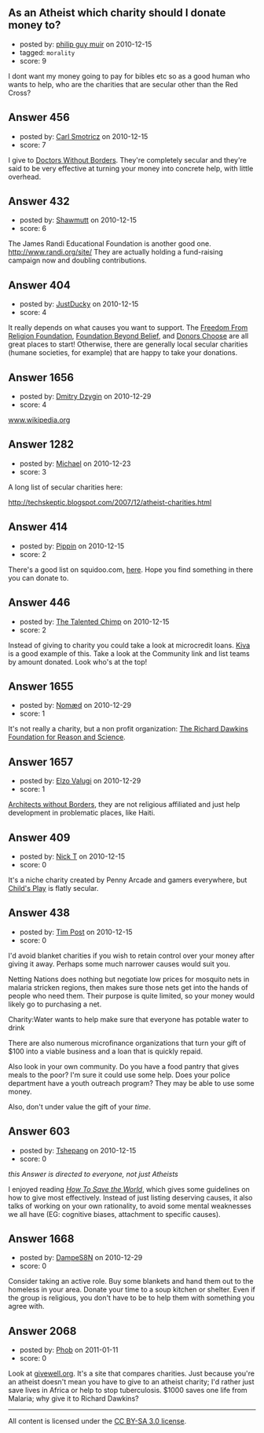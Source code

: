 ## As an Atheist which charity should I donate money to?

- posted by: [philip guy muir](https://stackexchange.com/users/-1/182-philip-guy-muir) on 2010-12-15
- tagged: `morality`
- score: 9

I dont want my money going to pay for bibles etc so as a good human who wants to help, who are the charities that are secular other than the Red Cross?


## Answer 456

- posted by: [Carl Smotricz](https://stackexchange.com/users/-1/228-carl-smotricz) on 2010-12-15
- score: 7

I give to [Doctors Without Borders](http://www.doctorswithoutborders.org/). They're completely secular and they're said to be very effective at turning your money into concrete help, with little overhead.


## Answer 432

- posted by: [Shawmutt](https://stackexchange.com/users/-1/188-shawmutt) on 2010-12-15
- score: 6

The James Randi Educational Foundation is another good one. http://www.randi.org/site/ They are actually holding a fund-raising campaign now and doubling contributions.


## Answer 404

- posted by: [JustDucky](https://stackexchange.com/users/-1/201-justducky) on 2010-12-15
- score: 4

<p>It really depends on what causes you want to support. The <a href="http://ffrf.org/" rel="nofollow">Freedom From Religion Foundation</a>, <a href="http://foundationbeyondbelief.org/" rel="nofollow">Foundation Beyond Belief</a>, and <a href="http://www.donorschoose.org/" rel="nofollow">Donors Choose</a> are all great places to start! Otherwise, there are generally local secular charities (humane societies, for example) that are happy to take your donations. </p>



## Answer 1656

- posted by: [Dmitry Dzygin](https://stackexchange.com/users/-1/119-dmitry-dzygin) on 2010-12-29
- score: 4

<p><a href="http://www.wikipedia.org" rel="nofollow">www.wikipedia.org</a></p>



## Answer 1282

- posted by: [Michael](https://stackexchange.com/users/-1/377-michael) on 2010-12-23
- score: 3

A long list of secular charities here:

http://techskeptic.blogspot.com/2007/12/atheist-charities.html


## Answer 414

- posted by: [Pippin](https://stackexchange.com/users/-1/50-pippin) on 2010-12-15
- score: 2

<p>There's a good list on squidoo.com, <a href="http://www.squidoo.com/Atheist-Charities" rel="nofollow">here</a>.  Hope you find something in there you can donate to.</p>



## Answer 446

- posted by: [The Talented Chimp](https://stackexchange.com/users/-1/210-the-talented-chimp) on 2010-12-15
- score: 2

<p>Instead of giving to charity you could take a look at microcredit loans. <a href="http://www.kiva.org/" rel="nofollow">Kiva</a> is a good example of this. Take a look at the Community link and list teams by amount donated. Look who's at the top! </p>



## Answer 1655

- posted by: [Nomæd](https://stackexchange.com/users/-1/27-nom-d) on 2010-12-29
- score: 1

It's not really a charity, but a non profit organization: [The Richard Dawkins Foundation for Reason and Science](http://richarddawkins.net/pages/mission).


## Answer 1657

- posted by: [Elzo Valugi](https://stackexchange.com/users/-1/132-elzo-valugi) on 2010-12-29
- score: 1

<p><a href="http://new.asfint.org/" rel="nofollow">Architects without Borders</a>, they are not religious affiliated and just help development in problematic places, like Haiti.</p>



## Answer 409

- posted by: [Nick T](https://stackexchange.com/users/-1/11-nick-t) on 2010-12-15
- score: 0

<p>It's a niche charity created by Penny Arcade and gamers everywhere, but <a href="http://www.childsplaycharity.org/" rel="nofollow">Child's Play</a> is flatly secular.</p>



## Answer 438

- posted by: [Tim Post](https://stackexchange.com/users/-1/208-tim-post) on 2010-12-15
- score: 0

I'd avoid blanket charities if you wish to retain control over your money after giving it away. Perhaps some much narrower causes would suit you.

Netting Nations does nothing but negotiate low prices for mosquito nets in malaria stricken regions, then makes sure those nets get into the hands of people who need them. Their purpose is quite limited, so your money would likely go to purchasing a net.

Charity:Water wants to help make sure that everyone has potable water to drink

There are also numerous microfinance organizations that turn your gift of $100 into a viable business and a loan that is quickly repaid.

Also look in your own community. Do you have a food pantry that gives meals to the poor? I'm sure it could use some help. Does your police department have a youth outreach program? They may be able to use some money.

Also, don't under value the gift of your _time_. 


## Answer 603

- posted by: [Tshepang](https://stackexchange.com/users/-1/141-tshepang) on 2010-12-15
- score: 0

<p><em>this Answer is directed to everyone, not just Atheists</em></p>

<p>I enjoyed reading <a href="http://lesswrong.com/lw/373/how_to_save_the_world/" rel="nofollow"><em>How To Save the World</em></a>, which gives some guidelines on how to give most effectively. Instead of just listing deserving causes, it also talks of working on your own rationality, to avoid some mental weaknesses we all have (EG: cognitive biases, attachment to specific causes).</p>



## Answer 1668

- posted by: [DampeS8N](https://stackexchange.com/users/-1/587-dampes8n) on 2010-12-29
- score: 0

Consider taking an active role. Buy some blankets and hand them out to the homeless in your area. Donate your time to a soup kitchen or shelter. Even if the group is religious, you don't have to be to help them with something you agree with.


## Answer 2068

- posted by: [Phob](https://stackexchange.com/users/-1/762-phob) on 2011-01-11
- score: 0

<p>Look at <a href="http://givewell.org" rel="nofollow">givewell.org</a>.  It's a site that compares charities.  Just because you're an atheist doesn't mean you have to give to an atheist charity; I'd rather just save lives in Africa or help to stop tuberculosis.  $1000 saves one life from Malaria; why give it to Richard Dawkins?</p>




---

All content is licensed under the [CC BY-SA 3.0 license](https://creativecommons.org/licenses/by-sa/3.0/).
